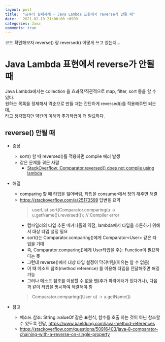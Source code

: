 ```yaml
---
layout: post
title:  "금주의 실패사례 - Java Lambda 표현에서 reverse가 안될 때"
date:   2021-02-10 21:00:00 +0900
categories: Java
comments: true
---
```


코드 확인해보자 reverse() 랑 reversed() 어떻게 쓰고 있는지...

# Java Lambda 표현에서 reverse가 안될 때
Java Lambda에서는 collection 을 효과적/직관적으로 map, filter, sort 등을 할 수 있다.  
원하는 목록을 정제해서 역순으로 만들 때는 간단하게 reversed()를 적용해주면 되는데,  
라고 생각했지만 약간의 이해와 추가작업이 더 필요하다.

## reverse() 안될 때
* 증상
  + sort() 할 때 reversed()를 적용하면 compile 에러 발생
  + 같은 문제를 겪은 사람
    + [StackOverflow: Comparator.reversed() does not compile using lambda](https://stackoverflow.com/questions/25172595/comparator-reversed-does-not-compile-using-lambda)
* 해결
  + comparing 할 때 타입을 잃어버림, 타입을 consumer에서 정의 해주면 해결
  + https://stackoverflow.com/a/25173599 답변을 요약
    > userList.sort(Comparator.comparing(u -> u.getName()).reversed()); // Compiler error
    + 컴파일러의 타입 추론 메커니즘의 약점, lambda에서 타입을 추론하기 위해서 대상 타입 설정 필요
    + sort()는 Comparator.comparing()에게 Comparator\<User\> 같은 타입을 기대
    + 즉, Comparator.comparing()에게 User타입을 주는 Function이 필요하다는 뜻
    + 그런데 reverse()에서 대상 타입 설정이 막혀버림(이유는 알 수 없음)
    + 이 때 메소드 참조(method reference) 를 이용해 타입을 전달해주면 해결 가능
    + 그러나 메소드 참조를 이용할 수 없을 땐(추가 파라메터가 있다거나), 다음과 같이 타입을 명시하여 해결해야 함
    > Comparator.comparing((User u) -> u.getName())


* 참고
  + 메소드 참조: String::valueOf 같은 표현식, 함수를 호출 하는 것이 아닌 참조할 수 있도록 전달, https://www.baeldung.com/java-method-references
  + https://stackoverflow.com/questions/50916403/java-8-comparator-chaining-with-a-reverse-on-single-property

